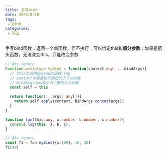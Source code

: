 ```yaml
---
title: 手写bind
date: 2023/8/20
tags:
 - Bind
categories:
 - 算法
---
```


手写bind函数：返回一个新函数，但不执行；可以绑定this和**部分参数**；如果是箭头函数，无法改变this，只能改变参数

```typescript
// @ts-ignore
Function.prototype.myBind = function(context:any, ...bindArgs){
  // this为调用myBind的函数,fun
  // context为需要进行绑定的上下文对象
  // bindArgs为myBind()里传入的参数
  const self = this

  return function(...args: any[]){
    return self.apply(context, bindArgs.concat(args))
  }
}

function fun(this:any, a:number, b:number, c:number){
  console.log(this, a, b, c);
}

// @ts-ignore
const f1 = fun.myBind({x:100}, 10, 20)
f1(40)
```